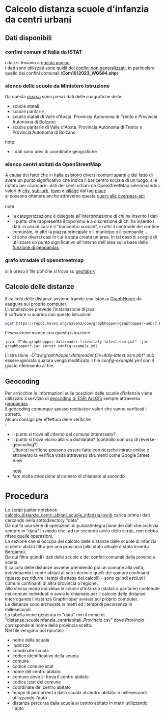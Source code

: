 # Calcolo distanza scuole d'infanzia da centri urbani
## Dati disponibili
### confini comuni d'Italia da ISTAT
i dati si trovano a [questa pagina](https://www.istat.it/it/archivio/222527)<br/>
I dati sono utilizzati sono quelli dei [confini non generalizzati](https://www.istat.it/storage/cartografia/confini_amministrativi/non_generalizzati/2023/Limiti01012023.zip), in particolare quello dei confini comunali (**Com1012023_WGS84.shp**)

### elenco delle scuole da Ministero Istruzione
Da questa [risorsa](https://dati.istruzione.it/opendata/opendata/catalogo/elements1/?area=Scuole) sono presi i dati delle anagrafiche delle:
- scuole statali
- scuole paritarie
- scuole statali di Valle d'Aosta, Provincia Autonoma di Trento e Provincia Autonoma di Bolzano
- scuole paritarie di Valle d'Aosta, Provincia Autonoma di Trento e Provincia Autonoma di Bolzano<br/>

note:
* i dati sono privi di coordinate geografiche

### elenco centri abitati da OpenStreetMap
A causa del fatto che in Italia esistono diversi comuni sparsi e del fatto di avere un punto significativo che indica il baricentro sociale di un luogo, si è optato per scaricare i dati dei centi urbani da OpenStreetMap selezionando i valori di [city](https://wiki.openstreetmap.org/wiki/Tag%3Aplace%3Dcity), [sub-urb](https://wiki.openstreetmap.org/wiki/Tag%3Aplace%3Dsuburb), [town](https://wiki.openstreetmap.org/wiki/Tag%3Aplace%3Dtown) e [village](https://wiki.openstreetmap.org/wiki/Tag%3Aplace%3Dvillage) dal tag [place](https://wiki.openstreetmap.org/wiki/Map_features#Place) <br/>
 si possono ottenere anche attraverso questa [query alle overpass-api](https://overpass-turbo.eu/s/1yku)<br/>
<br/>
note
 - la categorizzazione è delegata all'interpretazione di chi ha inserito i dati
 - il punto che rappresenta il toponimo è a discrezione di chi ha inserito i dati: in alcuni casi è il "baricentro sociale", in altri il centroide del confine comunale, in altri la piazza principale o il municipo o il campanile ...
 - ci sono diversi casi in cui è stata creata un'area. In tal caso si sceglie di utilizzare un punto significativo all'interno dell'area sulla base della [funzione di geopandas](https://geopandas.org/en/stable/docs/reference/api/geopandas.GeoSeries.representative_point.html)
   
###  grafo stradale di openstreetmap
si è preso il file pbf che si trova su [geofabrik](https://download.geofabrik.de/europe/italy-latest.osm.pbf) 

## Calcolo delle distanze
Il calcolo delle distanze avviene tramite una istanza [GraphHoper](https://www.graphhopper.com/) da eseguire sul proprio computer.<br/>
L'installazione prevede l'installazione di java.<br/>
Il software si scarica con queste istruzioni:
```bash
wget https://repo1.maven.org/maven2/com/graphhopper/graphhopper-web/7.0/graphhopper-web-7.0.jar https://raw.githubusercontent.com/graphhopper/graphhopper/7.x/config-example.yml https://download.geofabrik.de/europe/italy-latest.osm.pbf
```
l'esecuzione invece con questa istruzione
```
java -D"dw.graphhopper.datareader.file=italy-latest.osm.pbf" -jar graphhopper*.jar server config-example.yml
``````
L'istruzione *-D"dw.graphhopper.datareader.file=italy-latest.osm.pbf"* può essere ignorata qualora venga modificato il file *config-example.yml* con il giusto riferimento al file.

## Geocoding
Per arricchire le informazioni sulle posizioni delle scuole d'infanzia viene utilizzato il servizio di [geocoding di ESRI ArcGIS](https://developers.arcgis.com/documentation/mapping-apis-and-services/geocoding/geocode-addresses/) sempre attraverso [geopandas](https://geopandas.org/en/stable/docs/reference/api/geopandas.tools.geocode.html)<br/> 
Il geocoding comunque spesso restituisce valori che vanno verificati i corretti.<br/>
Alcuni consigli per effettura delle verifiche<br/>:
- il punto si trova all'interno del comune interessato?
- il punto si trova vicino alla via dichiarata? (controllo con uso di reverse-geocoding?)<br/>
Ulteriori verifiche possono essere fatte con ricerche mirate online e attraverso la verifica visita attraverso strumenti come Google Street View<br/>
<br/>note<br/>
- fare molta attenzione al numero di chiamate al secondo

# Procedura
Lo script jupiter notebook [calcolo_distanze_centri_abitati_scuole_infanzia.ipynb](calcolo_distanze_centri_abitati_scuole_infanzia.ipynb) carica prima i dati cercando nella sottodirectory "data".<br/>
Da qui fa una serie di operazioni di pulizia/integrazione dei dati che archivia sempre in "data" in modo che, ad un secondo avvio dello script, non debba rifare quelle operazioni.<br/>
La sezione che si occupa del calcolo delle distanze dalle scuole di infanzia ai centri abitati filtra per una provincia (allo stato attuale è stata inserita Bergamo).<br/>
Da qui filtra quindi i dati delle scuole e dei confini comunali della provincia scelta.<br/>
Il calcolo delle distanze avviene prendendo poi un comune alla volta, individuando i centri abitati al suo interno e quelli dei comuni confinanti (questo per ridurre i tempi di attesa dei calcoli) - sono quindi *esclusi* i comuni confinanti di altra provincia o regione.<br/>
Allo stesso modo individua le scuole d'infanzia (statali o paritarie) contenute nei comuni individuati e avvia le chiamate per il calcolo delle distanze interrogando l'instanza GraphHoper avviata sul proprio computer.<br/>
Le distanze sono archiviate in metri ed i tempi di pecorrenza in millesecondi.<br/>
La tabella viene generata in "data" con il nome di "distanze_scuoleinfanzia_centriabitati_*Provincia*.csv" dove *Provincia* corrisponde al nome della provincia scelta.<br/>
Nel file vengono poi riportati:
- nome della scuola
- indirizzo
- coordinate scuola
- codice identificativo della scuola
- comune
- codice comune istat
- nome del centro abitato
- comune dove si trova il centro abitato
- codice istat del comune
- coordinate del centro abitato
- tempo di percorrenza dalla scuola al centro abitato in millesecondi utilizzando l'auto
- distanza percorsa dalla scuola al centro abitato in metri utilizzando l'auto
